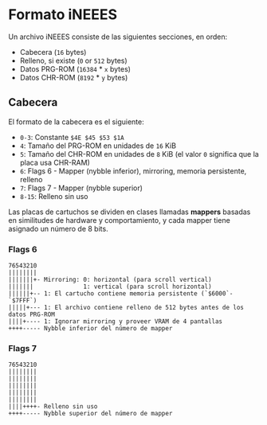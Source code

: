 # Formato iNEEES

Un archivo iNEEES consiste de las siguientes secciones, en orden:

- Cabecera (`16` bytes)
- Relleno, si existe (`0` or `512` bytes)
- Datos PRG-ROM (`16384` \* `x` bytes)
- Datos CHR-ROM (`8192` \* `y` bytes)

## Cabecera

El formato de la cabecera es el siguiente:

- `0-3`: Constante `$4E $45 $53 $1A`
- `4`: Tamaño del PRG-ROM en unidades de `16` KiB
- `5`: Tamaño del CHR-ROM en unidades de `8` KiB (el valor `0` significa que la placa usa CHR-RAM)
- `6`: Flags 6 - Mapper (nybble inferior), mirroring, memoria persistente, relleno
- `7`: Flags 7 - Mapper (nybble superior)
- `8-15`: Relleno sin uso

Las placas de cartuchos se dividen en clases llamadas **mappers** basadas en similitudes de hardware y comportamiento, y cada mapper tiene asignado un número de 8 bits.

### Flags 6

```
76543210
||||||||
|||||||+- Mirroring: 0: horizontal (para scroll vertical)
|||||||              1: vertical (para scroll horizontal)
||||||+-- 1: El cartucho contiene memoria persistente (`$6000`-`$7FFF`)
|||||+--- 1: El archivo contiene relleno de 512 bytes antes de los datos PRG-ROM
||||+---- 1: Ignorar mirroring y proveer VRAM de 4 pantallas
++++----- Nybble inferior del número de mapper
```

### Flags 7

```
76543210
||||||||
||||||||
||||||||
||||||||
||||||||
||||++++- Relleno sin uso
++++----- Nybble superior del número de mapper
```
